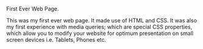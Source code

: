 First Ever Web Page.

This was my first ever web page. It made use of HTML and CSS. It was also my first experience with media queries; which are special CSS properties, which allow you to modify your website for optimum presentation on small screen devices i.e. Tablets, Phones etc.
